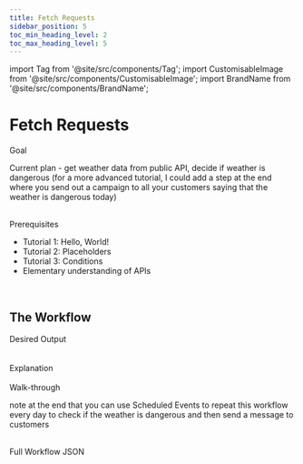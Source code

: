 ```yaml
---
title: Fetch Requests
sidebar_position: 5
toc_min_heading_level: 2
toc_max_heading_level: 5
---
```


import Tag from '@site/src/components/Tag';
import CustomisableImage from '@site/src/components/CustomisableImage';
import BrandName from '@site/src/components/BrandName';

# Fetch Requests


<div className="dubheader">Goal</div>

Current plan - get weather data from public API, decide if weather is dangerous (for a more advanced tutorial, I could add a step at the end where you send out a campaign to all your customers saying that the weather is dangerous today)


<br/>

<div className="dubheader">Prerequisites</div>

- Tutorial 1: Hello, World!
- Tutorial 2: Placeholders
- Tutorial 3: Conditions
- Elementary understanding of APIs

<br/>

## The Workflow

<div className="dubheader">Desired Output</div>

<br/>



<br/>


<div className="dubheader">Explanation</div>



<br/>

<div className="dubheader">Walk-through</div>

note at the end that you can use Scheduled Events to repeat this workflow every day to check if the weather is dangerous and then send a message to customers


<br/>

<div className="dubheader">Full Workflow JSON</div>

